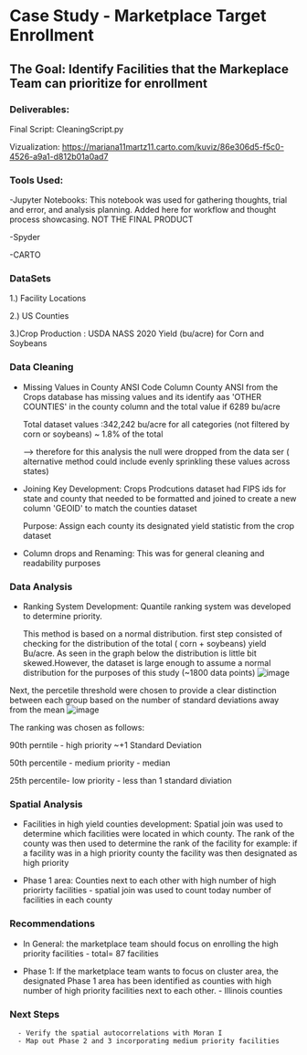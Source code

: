 # Case Study - Marketplace Target Enrollment 

## The Goal: Identify Facilities that the Markeplace Team can prioritize for enrollment

### Deliverables:
Final Script: CleaningScript.py

Vizualization: https://mariana11martz11.carto.com/kuviz/86e306d5-f5c0-4526-a9a1-d812b01a0ad7

### Tools Used:

-Jupyter Notebooks: This notebook was used for gathering thoughts, trial and error, and analysis planning. Added here for workflow and thought process showcasing. NOT THE FINAL PRODUCT

-Spyder

-CARTO

### DataSets
1.) Facility Locations

2.) US Counties

3.)Crop Production : USDA NASS 2020 Yield (bu/acre) for Corn and Soybeans

### Data Cleaning
- Missing Values in County ANSI Code
      Column County ANSI from the Crops database has missing values and its identify aas 'OTHER COUNTIES' in the county column and the total value if 6289 bu/acre

     Total dataset values :342,242 bu/acre for all categories (not filtered by corn or soybeans) ~ 1.8% of the total

     --> therefore for this analysis the null were dropped from the data ser ( alternative method could include evenly sprinkling these values across states)
      
- Joining Key Development:
     Crops Prodcutions dataset had FIPS ids for state and county that needed to be formatted and joined to create a new column 'GEOID' to match the counties dataset
       
    Purpose: Assign each county its designated yield statistic from the crop dataset
       
 - Column drops and Renaming:
       This was for general cleaning and readability purposes 
  
  
  ### Data Analysis
  
  - Ranking System Development:
      Quantile ranking system was developed to determine priority. 
               
       This method is based on a normal distribution. first step consisted of checking for the distribution of the total ( corn + soybeans) yield Bu/acre. As seen in the graph below the distribution is little bit skewed.However, the dataset is large enough to assume a normal distribution for the purposes of this study (~1800 data points)
            ![image](https://user-images.githubusercontent.com/74034683/129844154-e272c82c-2ab4-4121-ad8a-ebf9007bac25.png)
            
   Next, the percetile threshold were chosen to provide a clear distinction between each group based on the number of standard deviations away from the mean
   ![image](https://user-images.githubusercontent.com/74034683/129844622-61deb81f-293e-4894-8b35-16cd5aa744fe.png)
   
   The ranking was chosen as follows:
   
   90th perntile - high priority ~+1 Standard Deviation

   50th percentile - medium priority - median

   25th percentile- low priority - less than 1 standard diviation
   
   ### Spatial Analysis
   - Facilities in high yield counties development:
           Spatial join was used to determine which facilities were located in which county. The rank of the county was then used to determine the rank of the facility
           for example: if a facility was in a high priority county the facility was then designated as high priority
           
   - Phase 1 area: Counties next to each other with high number of high priorirty facilities - spatial join was used to count today number of facilities in each county
   
        
               
  ### Recommendations
  - In General: the marketplace team should focus on enrolling the high priority facilities - total= 87 facilities
  
  - Phase 1: If the marketplace team wants to focus on cluster area, the designated Phase 1 area has been identified as counties with high number of high priority facilities next to each other. - Illinois counties 
  
  
  
  ### Next Steps
      - Verify the spatial autocorrelations with Moran I
      - Map out Phase 2 and 3 incorporating medium priority facilities
